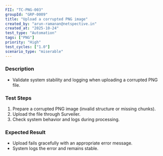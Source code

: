 ```yaml
---
FII: "TC-PNG-003"
groupId: "GRP-0009"
title: "Upload a corrupted PNG image"
created_by: "arun-ramanan@netspective.in"
created_at: "2025-10-24"
test_type: "Automation"
tags: ["PNG"]
priority: "High"
test_cycles: ["1.0"]
scenario_type: "miserable"
---
```


### Description
- Validate system stability and logging when uploading a corrupted PNG file.

### Test Steps
1. Prepare a corrupted PNG image (invalid structure or missing chunks).  
2. Upload the file through Surveiler.  
3. Check system behavior and logs during processing.

### Expected Result
- Upload fails gracefully with an appropriate error message.  
- System logs the error and remains stable.
